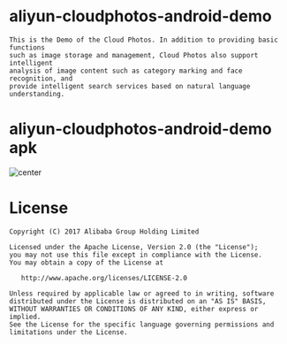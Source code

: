# aliyun-cloudphotos-android-demo
```
This is the Demo of the Cloud Photos. In addition to providing basic functions 
such as image storage and management, Cloud Photos also support intelligent 
analysis of image content such as category marking and face recognition, and 
provide intelligent search services based on natural language understanding.
```

# aliyun-cloudphotos-android-demo apk
![center](http://akanbox-assets.alicdn.com/cloudphoto/imgs/cloudphotos-v1.1.1.png)

# License
```
Copyright (C) 2017 Alibaba Group Holding Limited

Licensed under the Apache License, Version 2.0 (the "License");
you may not use this file except in compliance with the License.
You may obtain a copy of the License at

   http://www.apache.org/licenses/LICENSE-2.0

Unless required by applicable law or agreed to in writing, software
distributed under the License is distributed on an "AS IS" BASIS,
WITHOUT WARRANTIES OR CONDITIONS OF ANY KIND, either express or implied.
See the License for the specific language governing permissions and
limitations under the License.
```
